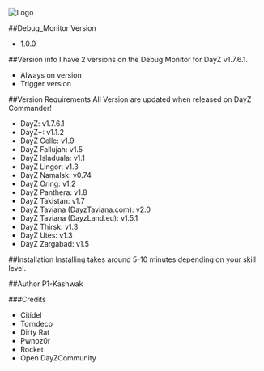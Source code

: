 ![Logo](http://i720.photobucket.com/albums/ww203/kashwak/logo-1.png)<br />

##Debug_Monitor Version
* 1.0.0

##Version info
I have 2 versions on the Debug Monitor for DayZ v1.7.6.1.
* Always on version
* Trigger version


##Version Requirements
All Version are updated when released on DayZ Commander!
* DayZ: v1.7.6.1
* DayZ+: v1.1.2
* DayZ Celle: v1.9
* DayZ Fallujah: v1.5
* DayZ Isladuala: v1.1
* DayZ Lingor: v1.3
* DayZ Namalsk: v0.74
* DayZ Oring: v1.2
* DayZ Panthera: v1.8
* DayZ Takistan: v1.7
* DayZ Taviana (DayzTaviana.com): v2.0
* DayZ Taviana (DayzLand.eu): v1.5.1
* DayZ Thirsk: v1.3
* DayZ Utes: v1.3
* DayZ Zargabad: v1.5

##Installation
Installing takes around 5-10 minutes depending on your skill level.

##Author
P1-Kashwak

###Credits
* Citidel
* Torndeco
* Dirty Rat
* Pwnoz0r
* Rocket
* Open DayZCommunity
